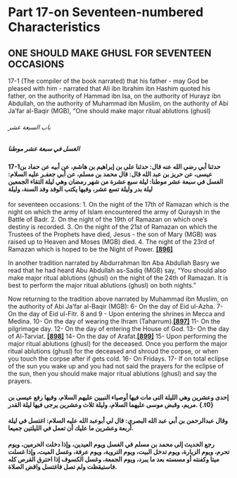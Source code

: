 Part 17-on Seventeen-numbered Characteristics
=============================================

ONE SHOULD MAKE GHUSL FOR SEVENTEEN OCCASIONS
---------------------------------------------

17-1 (The compiler of the book narrated) that his father - may God be
pleased with him - narrated that Ali ibn Ibrahim ibn Hashim quoted his
father, on the authority of Hammad ibn Isa, on the authority of Hurayz
ibn Abdullah, on the authority of Muhammad ibn Muslim, on the authority
of Abi Ja’far al-Baqir (MGB), “One should make major ritual ablutions
(ghusl)

###### باب السبعة عشر

##### الغسل في سبعة عشر موطنا

#### 17-1حدثنا أبي رضي الله عنه قال: حدثنا علي بن إبراهيم بن هاشم، عن أبيه عن حماد بن عيسى، عن حريز بن عبد الله قال: قال محمد بن مسلم، عن أبي جعفـر عليه السلام: الغسل في سبعة عشر موطنا: ليلة سبع عشرة من شهر رمضان وهي ليلة التقاء الجمعين ليلة بدر وليلة تسع عشر، وفيها يكتب الوفد وفد السنة، وليلة

for seventeen occasions: 1. On the night of the 17th of Ramazan which is
the night on which the army of Islam encountered the army of Quraysh in
the Battle of Badr. 2. On the night of the 19th of Ramazan on which
one’s destiny is recorded. 3. On the night of the 21st of Ramazan on
which the Trustees of the Prophets have died, Jesus - the son of Mary
(MGB) was raised up to Heaven and Moses (MGB) died. 4. The night of the
23rd of Ramazan which is hoped to be the Night of Power.
**[[896]](footnotes_4.htm#b0896)**

In another tradition narrated by Abdurrahman Ibn Aba Abdullah Basry we
read that he had heard Abu Abdullah as-Sadiq (MGB) say, “You should also
make major ritual ablutions (ghusl) on the night of the 24th of Ramazan.
It is best to perform the major ritual ablutions (ghusl) on both
nights.”

Now returning to the tradition above narrated by Muhammad ibn Muslim, on
the authority of Abi Ja’far al-Baqir (MGB): 6- On the day of Eid
ul-Azha. 7- On the day of Eid ul-Fitr. 8 and 9 - Upon entering the
shrines in Mecca and Medina. 10- On the day of wearing the Ihram
(Taharrum).**[[897]](footnotes_4.htm#b0897)** 11- On the pilgrimage day.
12- On the day of entering the House of God. 13- On the day of
Al-Tarviat. **[[898]](footnotes_4.htm#b0898)** 14- On the day of
Arafat.**[[899]](footnotes_4.htm#b0899)** 15- Upon performing the major
ritual ablutions (ghusl) for the deceased. Once you perform the major
ritual ablutions (ghusl) for the deceased and shroud the corpse, or when
you touch the corpse after if gets cold. 16- On Fridays. 17- If on total
eclipse of the sun you wake up and you had not said the prayers for the
eclipse of the sun, then you should make major ritual ablutions (ghusl)
and say the prayers.

#### إحدى وعشرين وهي الليلة التى مات فيها أوصياء النبيين عليهم السلام، وفيها رفع عيسى بن مريم، وقبض موسى عليهما السلام، وليلة ثلاث وعشرين يرجى فيها ليلة القدر. {.t0}

#### وقال عبدالرحمن بن أبي عبد الله البصري: قال لي أبوعبد الله عليه السلام: اغتسل في ليلة أربعة وعشرين ما عليك أن تعمل في الليلتين جميعا.

#### رجع الحديث إلى محمد بن مسلم في الغسل ويوم العيدين، وإذا دخلت الحرمين، ويوم تحرم، ويوم الزيارة، ويوم تدخل البيت، ويوم التروية، ويوم عرفة، وغسل الميت، وإذا غسلت ميتا وكفنته أو مسسته بعد ما يبرد، ويوم الجمعة، وغسل الكسوف إذا احترق القرص كله فاستيقظت ولم تصل فاغتسل واقض الصلاة.

